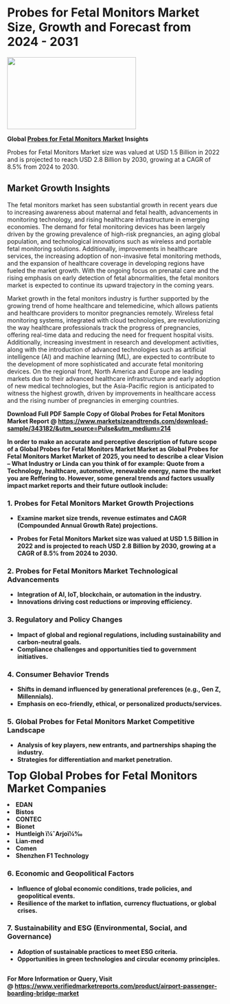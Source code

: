 <H1>Probes for Fetal Monitors Market Size, Growth and Forecast from 2024 - 2031</H1><img class="aligncenter size-medium wp-image-584254" src="https://thirdeyenews.in/wp-content/uploads/2024/09/Global-Market-Research-300x168.jpeg" alt="" width="300" height="168" /><p><strong>Global&nbsp;<a href="https://www.marketsizeandtrends.com/download-sample/343182/&amp;utm_source=Pulse&amp;utm_medium=214">Probes for Fetal Monitors Market</a> Insights</strong></p><p>Probes for Fetal Monitors Market size was valued at USD 1.5 Billion in 2022 and is projected to reach USD 2.8 Billion by 2030, growing at a CAGR of 8.5% from 2024 to 2030.</p><p><h2>Market Growth Insights</h2> <p>The fetal monitors market has seen substantial growth in recent years due to increasing awareness about maternal and fetal health, advancements in monitoring technology, and rising healthcare infrastructure in emerging economies. The demand for fetal monitoring devices has been largely driven by the growing prevalence of high-risk pregnancies, an aging global population, and technological innovations such as wireless and portable fetal monitoring solutions. Additionally, improvements in healthcare services, the increasing adoption of non-invasive fetal monitoring methods, and the expansion of healthcare coverage in developing regions have fueled the market growth. With the ongoing focus on prenatal care and the rising emphasis on early detection of fetal abnormalities, the fetal monitors market is expected to continue its upward trajectory in the coming years.</p> <p><strong></strong></p> <p>Market growth in the fetal monitors industry is further supported by the growing trend of home healthcare and telemedicine, which allows patients and healthcare providers to monitor pregnancies remotely. Wireless fetal monitoring systems, integrated with cloud technologies, are revolutionizing the way healthcare professionals track the progress of pregnancies, offering real-time data and reducing the need for frequent hospital visits. Additionally, increasing investment in research and development activities, along with the introduction of advanced technologies such as artificial intelligence (AI) and machine learning (ML), are expected to contribute to the development of more sophisticated and accurate fetal monitoring devices. On the regional front, North America and Europe are leading markets due to their advanced healthcare infrastructure and early adoption of new medical technologies, but the Asia-Pacific region is anticipated to witness the highest growth, driven by improvements in healthcare access and the rising number of pregnancies in emerging countries.</p> <p><strong></p><p><span class=""><strong>Download Full PDF Sample Copy of Global Probes for Fetal Monitors Market Report</strong> @ <a href="https://www.marketsizeandtrends.com/download-sample/343182/&amp;utm_source=Pulse&amp;utm_medium=214" target="_blank">https://www.marketsizeandtrends.com/download-sample/343182/&amp;utm_source=Pulse&amp;utm_medium=214</a></span></p><p>In order to make an accurate and perceptive description of future scope of a Global&nbsp;Probes for Fetal Monitors Market Market as Global&nbsp;Probes for Fetal Monitors Market Market of 2025, you need to describe a clear Vision &ndash; What Industry or Linda can you think of for example: Quote from a Technology, healthcare, automotive, renewable energy, name the market you are Reffering to. However, some general trends and factors usually impact market reports and their future outlook include:</p><h3>1.&nbsp;<strong>Probes for Fetal Monitors Market Growth Projections</strong></h3><ul><li>Examine market size trends, revenue estimates and CAGR (Compounded Annual Growth Rate) projections.</li><li><p>Probes for Fetal Monitors Market size was valued at USD 1.5 Billion in 2022 and is projected to reach USD 2.8 Billion by 2030, growing at a CAGR of 8.5% from 2024 to 2030.</p></li></ul><h3>2.&nbsp;<strong>Probes for Fetal Monitors Market Technological Advancements</strong></h3><ul><li>Integration of AI, IoT, blockchain, or automation in the industry.</li><li>Innovations driving cost reductions or improving efficiency.</li></ul><h3>3.&nbsp;<strong>Regulatory and Policy Changes</strong></h3><ul><li>Impact of global and regional regulations, including sustainability and carbon-neutral goals.</li><li>Compliance challenges and opportunities tied to government initiatives.</li></ul><h3>4.&nbsp;<strong>Consumer Behavior Trends</strong></h3><ul><li>Shifts in demand influenced by generational preferences (e.g., Gen Z, Millennials).</li><li>Emphasis on eco-friendly, ethical, or personalized products/services.</li></ul><h3>5.&nbsp;<strong>Global Probes for Fetal Monitors Market Competitive Landscape</strong></h3><ul><li>Analysis of key players, new entrants, and partnerships shaping the industry.</li><li>Strategies for differentiation and market penetration.</li></ul><p data-pm-slice="1 1 []"><span style="color: inherit; font-family: inherit; font-size: 25px;">Top Global Probes for Fetal Monitors Market Companies</span></p><div class="" data-test-id=""><p><li>EDAN</li><li> Bistos</li><li> CONTEC</li><li> Bionet</li><li> Huntleigh ï¼ˆArjoï¼‰</li><li> Lian-med</li><li> Comen</li><li> Shenzhen F1 Technology</li></p></div><h3>6.&nbsp;<strong>Economic and Geopolitical Factors</strong></h3><ul><li>Influence of global economic conditions, trade policies, and geopolitical events.</li><li>Resilience of the market to inflation, currency fluctuations, or global crises.</li></ul><h3>7.&nbsp;<strong>Sustainability and ESG (Environmental, Social, and Governance)</strong></h3><ul><li>Adoption of sustainable practices to meet ESG criteria.</li><li>Opportunities in green technologies and circular economy principles.</li></ul><h2><strong style="font-size: 14px;">For More Information or Query, Visit @&nbsp;</strong><a style="background-color: #ffffff; font-size: 14px;" href="https://www.marketsizeandtrends.com/report/probes-for-fetal-monitors-market/" target="_blank">https://www.verifiedmarketreports.com/product/airport-passenger-boarding-bridge-market</a></h2>
